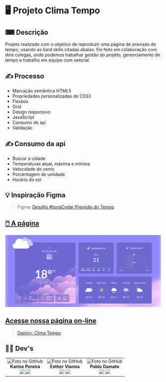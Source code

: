 # 🖥️ Projeto Clima Tempo

## ⌨ Descrição

Projeto realizado com o objetivo de reproduzir uma página de previsão do tempo, usando as hard skills citadas abaixo. Foi feito em colaboração com dois colegas, onde podemos trabalhar gestão do projeto, gerenciamento de tempo e trabalho em equipe com setorial.

## ✍️ Processo

- Marcação semântica HTML5
- Propriedades personalizadas de CSS3
- Flexbox
- Grid
- Design responsivo
- JavaScript
- Consumo de api
- Validação

## ✍️ Consumo da api

- Buscar a cidade
- Temperaturas atual, máxima e mínima
- Velocidade do vento
- Porcentagem de umidade
- Horário do sol

## 💡 Inspiração Figma

> Figma: <a href="https://www.figma.com/file/6YZZOMBSEQzvvY2QaZrJNl/%23boraCodar---Desafio-10-(Community)?node-id=0-1&t=f4ystAKhdMxcKorz-0">Desafio #boraCodar Previsão do Tempo

## 🖱️ A página

<img src="assets/img/desktop-mobile.gif" alt="Gif exibindo o desktop e versão mobile do site">

## Acesse nossa página on-line

> Deploy: <a href="https://devkarine.github.io/clima-tempo/" target= "_blank">Clima Tempo</a>

## 👩‍💻 Dev's

<table align="center">
  <tr>
    <td align="center">
      <div>
        <img src="https://avatars.githubusercontent.com/u/114251625?v=4" width="120px;" alt="Foto no GitHub" class="profile"/><br>
          <b> Karine Pereira </b><br>
            <a href="https://www.linkedin.com/in/devkarine/" alt="Linkedin"><img src="https://img.shields.io/badge/LinkedIn-0077B5?style=for-the-badge&logo=linkedin&logoColor=white" height="20"></a>
            <a href="https://github.com/devkarine" alt="Linkedin"><img src="https://img.shields.io/badge/GitHub-100000?style=for-the-badge&logo=github&logoColor=white" height="20"></a>
      </div>
    </td>

  <td align="center">
      <div>
        <img src="https://avatars.githubusercontent.com/u/110130663?v=4https://avatars.githubusercontent.com/u/110130663?v=4" width="120px;" alt="Foto no GitHub" class="profile" /><br>
          <b> Esther Vianna </b><br>
            <a href="https://www.linkedin.com/in/esthervianna/" alt="Linkedin"><img src="https://img.shields.io/badge/LinkedIn-0077B5?style=for-the-badge&logo=linkedin&logoColor=white" height="20"></a>
            <a href="https://github.com/EstherVianna" alt="GitHub"><img src="https://img.shields.io/badge/GitHub-100000?style=for-the-badge&logo=github&logoColor=white" height="20"></a>
      </div>
    </td>
  <td align="center">
      <div>
        <img src="https://avatars.githubusercontent.com/u/75569069?v=4" width="120px;" alt="Foto no GitHub" class="profile" /><br>
          <b> Pablo Damato </b><br>
            <a href="https://www.linkedin.com/in/pablo-damato-gomes/" alt="Linkedin"><img src="https://img.shields.io/badge/LinkedIn-0077B5?style=for-the-badge&logo=linkedin&logoColor=white" height="20"></a>
            <a href="https://github.com/PabloDamato" alt="GitHub"><img src="https://img.shields.io/badge/GitHub-100000?style=for-the-badge&logo=github&logoColor=white" height="20"></a>
      </div>
    </td>

  </tr>
</table>
